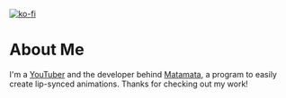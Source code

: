 [![ko-fi](https://ko-fi.com/img/githubbutton_sm.svg)](https://ko-fi.com/E1E4O0VLC)
# About Me
I'm a [YouTuber](https://www.youtube.com/channel/UC6NT7CHGhDfkamfMZswuXVQ/) and the developer behind [Matamata](https://github.com/Matamata-Animator), a program to easily create lip-synced animations. Thanks for checking out my work!

